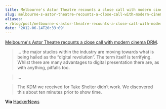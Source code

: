 ```yaml
---
title: Melbourne's Astor Theatre recounts a close call with modern cinema DRM
slug: melbourne-s-astor-theatre-recounts-a-close-call-with-modern-cinema-drm
aliases:
- /blog/post/melbourne-s-astor-theatre-recounts-a-close-call-with-modern-cinema-drm
date: '2012-06-14T20:33:09'
---
```


[Melbourne's Astor Theatre recounts a close call with modern cinema DRM](https://astortheatreblog.wordpress.com/2012/01/26/what-happened-last-night/).

> ...  the major studios within the industry are moving towards what is being hailed as the “digital revolution”. The term itself is terrifying. Whilst there are many advantages to digital presentation there are, as with anything, pitfalls too.

> ...

> The KDM we received for Take Shelter didn’t work. We discovered this about ten minutes prior to show time.

**Via** [HackerNews](http://news.ycombinator.com/item?id=4109151)

<!--more-->

